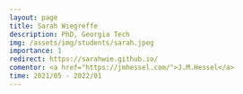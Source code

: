 ```yaml
---
layout: page
title: Sarah Wiegreffe
description: PhD, Georgia Tech
img: /assets/img/students/sarah.jpeg
importance: 1
redirect: https://sarahwie.github.io/
comentor: <a href="https://jmhessel.com/">J.M.Hessel</a>
time: 2021/05 - 2022/01
---
```


